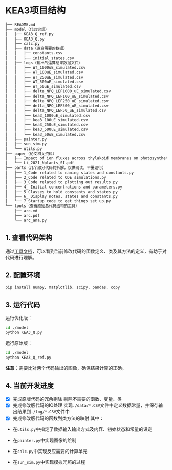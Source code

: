# KEA3项目结构

```bash
├── README.md
├── model（代码实现）
│   ├── KEA3_Q_ref.py
│   ├── KEA3_Q.py
│   ├── calc.py
│   ├── data（运算需要的数据）
│   │   ├── constants.csv
│   │   ├── initial_states.csv
│   ├── logs（输出的运算结果数据文件）
│   │   ├── WT_1000uE_simulated.csv
│   │   ├── WT_100uE_simulated.csv
│   │   ├── WT_250uE_simulated.csv
│   │   ├── WT_500uE_simulated.csv
│   │   ├── WT_50uE_simulated.csv
│   │   ├── delta_NPQ_LEF1000_uE_simulated.csv
│   │   ├── delta_NPQ_LEF100_uE_simulated.csv
│   │   ├── delta_NPQ_LEF250_uE_simulated.csv
│   │   ├── delta_NPQ_LEF500_uE_simulated.csv
│   │   ├── delta_NPQ_LEF50_uE_simulated.csv
│   │   ├── kea3_1000uE_simulated.csv
│   │   ├── kea3_100uE_simulated.csv
│   │   ├── kea3_250uE_simulated.csv
│   │   ├── kea3_500uE_simulated.csv
│   │   └── kea3_50uE_simulated.csv
│   ├── painter.py
│   ├── sun_sim.py
│   └── utils.py
├── paper（论文相关资料）
│   ├── Impact of ion fluxes across thylakoid membranes on photosynthetic electron transport and photoprotection..pdf
│   └── Li_2021_Nplants_SI.pdf
├── parts（几个部分代码的拆解，仅供阅读，不要运行）
│   ├── 1_Code related to naming states and constants.py
│   ├── 2_Code related to ODE simulations.py
│   ├── 3_Code related to plotting out results.py
│   ├── 4_ Initial concentrations and parameters.py
│   ├── 5_Classes to hold constants and states.py
│   ├── 6_ Display notes, states and constants.py
│   └── 7_Startup code to get things set up.py
└── tools（查看原始总代码结构的工具）
    ├── arc.md
    ├── arc.pdf
    └── arc_ana.py

```

## 1. 查看代码架构

通过[工具文档](./tools/arc.md)，可以看到当前修改代码的函数定义、类及其方法的定义，有助于对代码进行理解。

## 2. 配置环境

```bash
pip install numpy, matplotlib, scipy, pandas, copy
```

## 3. 运行代码

运行优化版：

```bash
cd ./model
python KEA3_Q.py
```

运行原始版：

```bash
cd ./model
python KEA3_Q_ref.py
```

**注意**：需要比对两个代码输出的图像，确保结果计算的正确。

## 4. 当前开发进度

- [x] 完成原版代码的冗余剔除
剔除不需要的函数、变量、类
- [x] 完成修改版代码的IO处理
实现`./data/*.CSV`文件中定义数据常量，并保存输出结果到`./log/*.CSV`文件中
- [x] 完成修改版代码的函数到类方法的映射
其中：

- 在`utils.py`中指定了数据输入输出方式及内容、初始状态和常量的设定

- 在`painter.py`中实现图像的绘制

- 在`calc.py`中实现反应需要的计算单元

- 在`sun_sim.py`中实现模拟光照的过程
